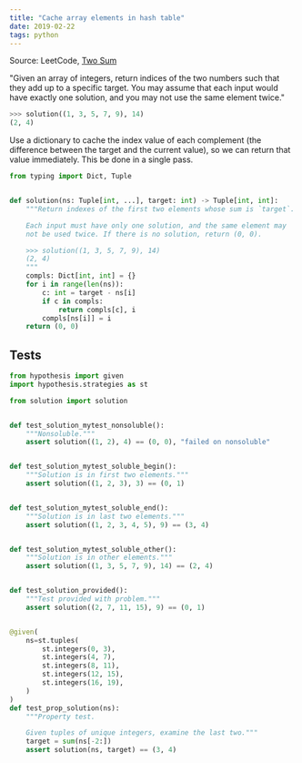 ```yaml
---
title: "Cache array elements in hash table"
date: 2019-02-22
tags: python
---
```


Source: LeetCode, [Two Sum]

[Two Sum]: https://leetcode.com/problems/two-sum/

"Given an array of integers, return indices of the two numbers such that
they add up to a specific target. You may assume that each input would
have exactly one solution, and you may not use the same element twice."

```py
>>> solution((1, 3, 5, 7, 9), 14)
(2, 4)
```

Use a dictionary to cache the index value of each complement
(the difference between the target and the current value), so
we can return that value immediately. This be done in a single
pass.


```py
from typing import Dict, Tuple


def solution(ns: Tuple[int, ...], target: int) -> Tuple[int, int]:
    """Return indexes of the first two elements whose sum is `target`.

    Each input must have only one solution, and the same element may
    not be used twice. If there is no solution, return (0, 0).

    >>> solution((1, 3, 5, 7, 9), 14)
    (2, 4)
    """
    compls: Dict[int, int] = {}
    for i in range(len(ns)):
        c: int = target - ns[i]
        if c in compls:
            return compls[c], i
        compls[ns[i]] = i
    return (0, 0)
```


## Tests

```py
from hypothesis import given
import hypothesis.strategies as st

from solution import solution


def test_solution_mytest_nonsoluble():
    """Nonsoluble."""
    assert solution((1, 2), 4) == (0, 0), "failed on nonsoluble"


def test_solution_mytest_soluble_begin():
    """Solution is in first two elements."""
    assert solution((1, 2, 3), 3) == (0, 1)


def test_solution_mytest_soluble_end():
    """Solution is in last two elements."""
    assert solution((1, 2, 3, 4, 5), 9) == (3, 4)


def test_solution_mytest_soluble_other():
    """Solution is in other elements."""
    assert solution((1, 3, 5, 7, 9), 14) == (2, 4)


def test_solution_provided():
    """Test provided with problem."""
    assert solution((2, 7, 11, 15), 9) == (0, 1)


@given(
    ns=st.tuples(
        st.integers(0, 3),
        st.integers(4, 7),
        st.integers(8, 11),
        st.integers(12, 15),
        st.integers(16, 19),
    )
)
def test_prop_solution(ns):
    """Property test.

    Given tuples of unique integers, examine the last two."""
    target = sum(ns[-2:])
    assert solution(ns, target) == (3, 4)
```

